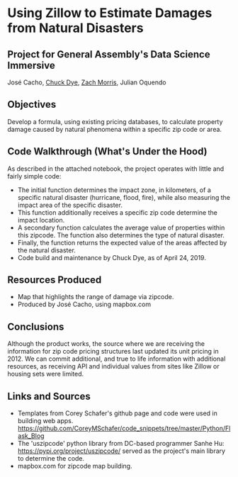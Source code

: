 # Using Zillow to Estimate Damages from Natural Disasters
## Project for General Assembly's Data Science Immersive
José Cacho, [Chuck Dye](https://github.com/GCdye), [Zach Morris](https://github.com/zeeemo), Julian Oquendo

## Objectives
Develop a formula, using existing pricing databases, to calculate property damage caused by natural phenomena within a specific zip code or area. 

## Code Walkthrough (What's Under the Hood)
As described in the attached notebook, the project operates with little and fairly simple code:
- The initial function determines the impact zone, in kilometers, of a specific natural disaster (hurricane, flood, fire), while also measuring the impact area of the specific disaster. 
- This function additionally receives a specific zip code determine the impact location. 
- A secondary function calculates the average value of properties within this zipcode. The function also determines the type of natural disaster.
- Finally, the function returns the expected value of the areas affected by the natural disaster. 
- Code build and maintenance by Chuck Dye, as of April 24, 2019. 

## Resources Produced
- Map that highlights the range of damage via zipcode. 
- Produced by José Cacho, using mapbox.com

## Conclusions
Although the product works, the source where we are receiving the information for zip code pricing structures last updated its unit pricing in 2012. We can commit additional, and true to life information with additional resources, as receiving API and individual values from sites like Zillow or housing sets were limited. 

## Links and Sources
- Templates from Corey Schafer's github page and code were used in building web apps. https://github.com/CoreyMSchafer/code_snippets/tree/master/Python/Flask_Blog
- The 'uszipcode' python library from DC-based programmer Sanhe Hu: https://pypi.org/project/uszipcode/ served as the project's main library to determine the code. 
- mapbox.com for zipcode map building. 
